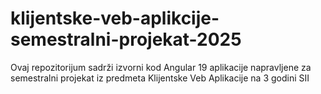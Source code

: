 # klijentske-veb-aplikcije-semestralni-projekat-2025
Ovaj repozitorijum sadrži izvorni kod Angular 19 aplikacije napravljene za semestralni projekat iz predmeta Klijentske Veb Aplikacije na 3 godini SII
